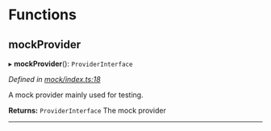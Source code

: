 

# Functions

<a id="mockprovider"></a>

##  mockProvider

▸ **mockProvider**(): `ProviderInterface`

*Defined in [mock/index.ts:18](https://github.com/polkadot-js/api/blob/d2eb6e5/packages/rpc-provider/src/mock/index.ts#L18)*

A mock provider mainly used for testing.

**Returns:** `ProviderInterface`
The mock provider

___

